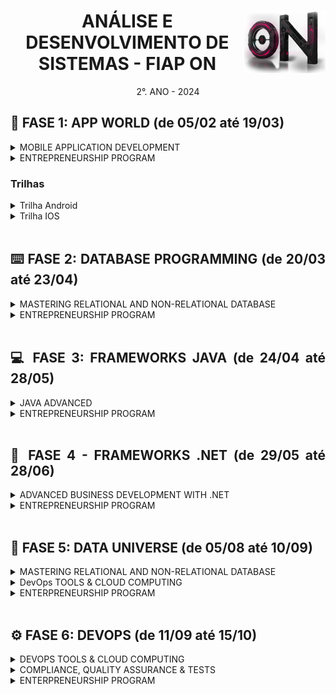 <div align="center">
<a href="https://github.com/monicaquintal" target="_blank"><img align="right" height="100px" src="./assets/logo.png" /></a>
<h1>ANÁLISE E DESENVOLVIMENTO DE SISTEMAS - FIAP ON</h1>
<p>2°. ANO - 2024</p>
</div>

<div align="justify">

<h2>📱 FASE 1: APP WORLD (de 05/02 até 19/03)</h2>

<details>
<summary>MOBILE APPLICATION DEVELOPMENT</summary>

[Capítulo 01: O show tem que continuar!](./fase01/capitulo01.md)<br>
[Capítulo 03: Um mundo de oportunidades.](./fase01/capitulo03.md)<br>

</details>

<details>
<summary>ENTREPRENEURSHIP PROGRAM</summary>

[Capítulo 02: Cidades inteligentes.](./fase01/capitulo02.md)<br>

</details>
<h3>Trilhas</h3>

<details>
<summary>Trilha Android</summary>
<br>

- [Cap 2A - Introdução ao Kotlin](./fase01/trilha-android/capitulo2a.md)
- [Cap 3A - A casa do Android](./fase01/trilha-android/capitulo3a.md)
- [Cap 4A - Introdução ao Jetpack Compose](./fase01/trilha-android/capitulo4a.md)
- [Cap 5A - Layouts e componentes básicos no Jetpack Compose](./fase01/trilha-android/capitulo5a.md)
- [Cap 6A - Componentes básicos com Jetpack Composes](./fase01/trilha-android/capitulo6a.md)
- [Cap 7A - Uso de Cards e Imagens](./fase01/trilha-android/capitulo7a.md)
- [Cap 8A - Navegação e Fluxo entre telas](./fase01/trilha-android/capitulo8a.md)
- [Cap 9A - Gestão de estado no Jetpack Compose](./fase01/trilha-android/capitulo9a.md)
- [Cap 10A - Internacionalização e Validação de entrada de dados](./fase01/trilha-android/capitulo10a.md)
- [Cap 11A - Persistência de dados locais](./fase01/trilha-android/capitulo11a.md)
- [Cap 12A - Listas e Consumo de API externa](./fase01/trilha-android/capitulo12a.md)
- [Cap 13A - Animação e Multimídia](./fase01/trilha-android/capitulo13a.md)

</details>
<details>
<summary>Trilha IOS</summary>
<br>

- Cap 2B - A hora da maçã 
- Cap 3B - Voe com Swift
- Cap 4B - A casa do iOS
- Cap 5B - Toda aplicação tem um ciclo
- Cap 6B - Beleza e usabilidade inteligentes
- Cap 7B - Gravando informações
- Cap 8B - Integrando a sua aplicação
- Cap 9B - O Ecossistema de Sensores e Multimídia

</details>
<br>

<h2>⌨️ FASE 2: DATABASE PROGRAMMING (de 20/03 até 23/04)</h2>

<details>
<summary>MASTERING RELATIONAL AND NON-RELATIONAL DATABASE</summary>

- [Cap 1 - Programar dentro do banco de dados, o sonho](./fase02/capitulo01.md)
- [Cap 2 - Programando dentro do banco de dados!](./fase02/capitulo02.md)
- [Cap 3 - O banco respeitando decisões](./fase02/capitulo03.md)
- [Cap 4 - Malabarismo dentro do Oracle](./fase02/capitulo04.md)
- [Cap 5 - Objetos no Oracle!](./fase02/capitulo05.md)
- [Cap 6 - Tratando exceções, desta vez no BD](./fase02/capitulo06.md)
- [Cap 7 - Muito a processar antes de persistir](./fase02/capitulo07.md)
- [Cap 8 - Crie suas próprias funções no Oracle](./fase02/capitulo08.md)
- [Cap 9 - Empacotando os elementos do banco](./fase02/capitulo09.md)
- [Cap 10 - Gatilhos Mágicos](./fase02/capitulo10.md)

</details>

<details>
<summary>ENTREPRENEURSHIP PROGRAM</summary>

- [Cap 11 - Identificando oportunidades](./fase02/capitulo11.md)
- [Cap 12 - Validating your startup!](./fase02/capitulo12.md)

</details>
<br>

<h2>💻 FASE 3: FRAMEWORKS JAVA (de 24/04 até 28/05)</h2>

<details>
<summary>JAVA ADVANCED</summary>

- [Cap 1 - Mergulhando no Java](./fase03/capitulo01.md)
- [Cap 2 - A Persistência de Dados](./fase03/capitulo02.md)
- [Cap 3 - O REST com Spring Boot](./fase03/capitulo03.md)
- [Cap 4 - O Spring Data JPA](./fase03/capitulo04.md)
- [Cap 5 - O Spring Security](./fase03/capitulo05.md)
- [Cap 6 - Nossa aplicação no contêiner](./fase03/capitulo06.md)
- [Cap 7 - Deploy da aplicação em cloud](./fase03/capitulo07.md)
- [Cap 8 - Microsserviços com Spring](./fase03/capitulo08.md)

</details>

<details>
<summary>ENTREPRENEURSHIP PROGRAM</summary>

- [Cap 9 - Startup: Modelo de Negócios](./fase03/capitulo09.md)
- [Cap 10 - Startup: Exploring the Canvas](./fase03/capitulo10.md)

</details>
<br>

<h2>💭 FASE 4 - FRAMEWORKS .NET (de 29/05 até 28/06)</h2>

<details>
<summary>ADVANCED BUSINESS DEVELOPMENT WITH .NET</summary>

- [Cap 1 - O Mundo .NET](./fase04/capitulo01.md)
- [Cap 2 - Preparando o Ambiente .NET](./fase04/capitulo02.md)
- [Cap 3 - Programando em C#](./fase04/capitulo03.md)
- [Cap 4 - Desenvolvimento Web com ASP.NET](./fase04/capitulo04.md)
- [Cap 5 - Persistência de Dados](./fase04/capitulo05.md)
- [Cap 6 - Padrões e Práticas Avançadas](./fase04/capitulo06.md)
- [Cap 7 - APIs e Integração de Sistemas](./fase04/capitulo07.md)

</details>

<details>
<summary>ENTREPRENEURSHIP PROGRAM</summary>

- [Cap 8 - Prototipação](./fase04/capitulo08.md)

</details>
<br>

<h2>🎲 FASE 5: DATA UNIVERSE (de 05/08 até 10/09)</h2>

<details>
<summary>MASTERING RELATIONAL AND NON-RELATIONAL DATABASE</summary>

- [Capítulo 01: A Evolução do Universo de Dados](./fase05/capitulo01.md)
- [Capítulo 02: NOT ONLY SQL](./fase05/capitulo02.md)
- [Capítulo 03: Conhecendo o MongoDB](./fase05/capitulo03.md)
- [Capítulo 04: MongoDB na Prática](./fase05/capitulo04.md)
- [Capítulo 05: Big Data](./fase05/capitulo05.md)
- [Capítulo 06: Business Intelligence com Tableau](./fase05/capitulo06.md)

</details>

<details>
<summary>DevOps TOOLS & CLOUD COMPUTING</summary>

- [Capítulo 07: Cloud Computing](./fase05/capitulo07.md)
- [Capítulo 08: Arquitetura e Aplicações Cloud](./fase05/capitulo08.md)

</details>

<details>
<summary>ENTERPRENEURSHIP PROGRAM</summary>

- [Capítulo 09: Startup - Validando a Solução](./fase05/capitulo09.md)
- [Capítulo 10: Startup - Viabilidade Financeira](./fase05/capitulo10.md)

</details>
<br>

<h2>⚙️ FASE 6: DEVOPS (de 11/09 até 15/10)</h2>

<details>
<summary>DEVOPS TOOLS & CLOUD COMPUTING</summary>

- [Capítulo 01: Navegando pelo Mundo DevOps](./fase06/capitulo01.md)
- [Capítulo 02: DevOps e sua Importância](./fase06/capitulo02.md)
- [Capítulo 03: Deployment na Nuvem](./fase06/capitulo03.md)
- [Capítulo 04: Azure DevOps e Ferramentas](./fase06/capitulo04.md)
- [Capítulo 05:]()
- [Capítulo 06:]()

</details>

<details>
<summary>COMPLIANCE, QUALITY ASSURANCE & TESTS</summary>

- [Capítulo 07:]()
- [Capítulo 08:]()

</details>

<details>
<summary>ENTERPRENEURSHIP PROGRAM</summary>

- [Capítulo 09:](./fase05/capitulo09.md)

</details>
<br>